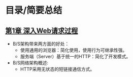 
# 目录/简要总结

## [第1章 深入Web请求过程](docs/第1章深入Web请求过程.md "第1章 深入Web请求过程")

* B/S架构带来两方面的好处：
    * 使用通用的浏览器：简化使用，使用行为可继承性强。
    * 服务端（Server）基于统一的HTTP：简化了开发模式。
* B/S网络架构概述:
    * HTTP采用无状态的短链接通信方式。













